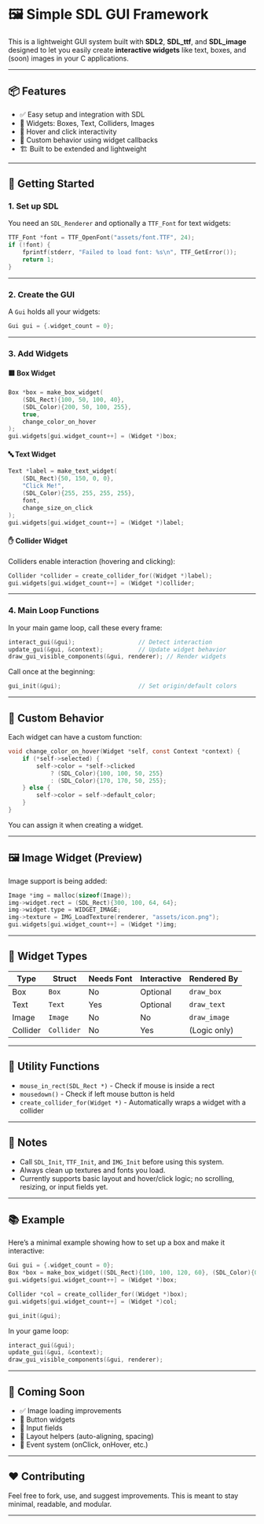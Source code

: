 # 🖼️ Simple SDL GUI Framework

This is a lightweight GUI system built with **SDL2**, **SDL_ttf**, and **SDL_image** designed to let you easily create **interactive widgets** like text, boxes, and (soon) images in your C applications.

---

## 📦 Features

- ✅ Easy setup and integration with SDL
- 🧱 Widgets: Boxes, Text, Colliders, Images
- 🎯 Hover and click interactivity
- 🔧 Custom behavior using widget callbacks
- 🏗️ Built to be extended and lightweight

---

## 🚀 Getting Started

### 1. Set up SDL

You need an `SDL_Renderer` and optionally a `TTF_Font` for text widgets:

```c
TTF_Font *font = TTF_OpenFont("assets/font.TTF", 24);
if (!font) {
    fprintf(stderr, "Failed to load font: %s\n", TTF_GetError());
    return 1;
}
```

---

### 2. Create the GUI

A `Gui` holds all your widgets:

```c
Gui gui = {.widget_count = 0};
```

---

### 3. Add Widgets

#### 🟥 Box Widget

```c
Box *box = make_box_widget(
    (SDL_Rect){100, 50, 100, 40},
    (SDL_Color){200, 50, 100, 255},
    true,
    change_color_on_hover
);
gui.widgets[gui.widget_count++] = (Widget *)box;
```

#### 🔤 Text Widget

```c
Text *label = make_text_widget(
    (SDL_Rect){50, 150, 0, 0},
    "Click Me!",
    (SDL_Color){255, 255, 255, 255},
    font,
    change_size_on_click
);
gui.widgets[gui.widget_count++] = (Widget *)label;
```

#### ✋ Collider Widget

Colliders enable interaction (hovering and clicking):

```c
Collider *collider = create_collider_for((Widget *)label);
gui.widgets[gui.widget_count++] = (Widget *)collider;
```

---

### 4. Main Loop Functions

In your main game loop, call these every frame:

```c
interact_gui(&gui);                  // Detect interaction
update_gui(&gui, &context);          // Update widget behavior
draw_gui_visible_components(&gui, renderer); // Render widgets
```

Call once at the beginning:

```c
gui_init(&gui);                      // Set origin/default colors
```

---

## 🧠 Custom Behavior

Each widget can have a custom function:

```c
void change_color_on_hover(Widget *self, const Context *context) {
    if (*self->selected) {
        self->color = *self->clicked
            ? (SDL_Color){100, 100, 50, 255}
            : (SDL_Color){170, 170, 50, 255};
    } else {
        self->color = self->default_color;
    }
}
```

You can assign it when creating a widget.

---

## 🖼️ Image Widget (Preview)

Image support is being added:

```c
Image *img = malloc(sizeof(Image));
img->widget.rect = (SDL_Rect){300, 100, 64, 64};
img->widget.type = WIDGET_IMAGE;
img->texture = IMG_LoadTexture(renderer, "assets/icon.png");
gui.widgets[gui.widget_count++] = (Widget *)img;
```

---

## 🧩 Widget Types

| Type      | Struct   | Needs Font | Interactive | Rendered By         |
|-----------|----------|------------|-------------|----------------------|
| Box       | `Box`    | No         | Optional    | `draw_box`           |
| Text      | `Text`   | Yes        | Optional    | `draw_text`          |
| Image     | `Image`  | No         | No          | `draw_image`         |
| Collider  | `Collider` | No       | Yes         | (Logic only)         |

---

## 🧰 Utility Functions

- `mouse_in_rect(SDL_Rect *)` - Check if mouse is inside a rect
- `mousedown()` - Check if left mouse button is held
- `create_collider_for(Widget *)` - Automatically wraps a widget with a collider

---

## 📌 Notes

- Call `SDL_Init`, `TTF_Init`, and `IMG_Init` before using this system.
- Always clean up textures and fonts you load.
- Currently supports basic layout and hover/click logic; no scrolling, resizing, or input fields yet.

---

## 📚 Example

Here’s a minimal example showing how to set up a box and make it interactive:

```c
Gui gui = {.widget_count = 0};
Box *box = make_box_widget((SDL_Rect){100, 100, 120, 60}, (SDL_Color){0, 120, 200, 255}, true, change_color_on_hover);
gui.widgets[gui.widget_count++] = (Widget *)box;

Collider *col = create_collider_for((Widget *)box);
gui.widgets[gui.widget_count++] = (Widget *)col;

gui_init(&gui);
```

In your game loop:

```c
interact_gui(&gui);
update_gui(&gui, &context);
draw_gui_visible_components(&gui, renderer);
```

---

## 🧪 Coming Soon

- ✅ Image loading improvements
- 🔲 Button widgets
- 🔢 Input fields
- 🎨 Layout helpers (auto-aligning, spacing)
- 🧩 Event system (onClick, onHover, etc.)

---

## ❤️ Contributing

Feel free to fork, use, and suggest improvements. This is meant to stay minimal, readable, and modular.

---

